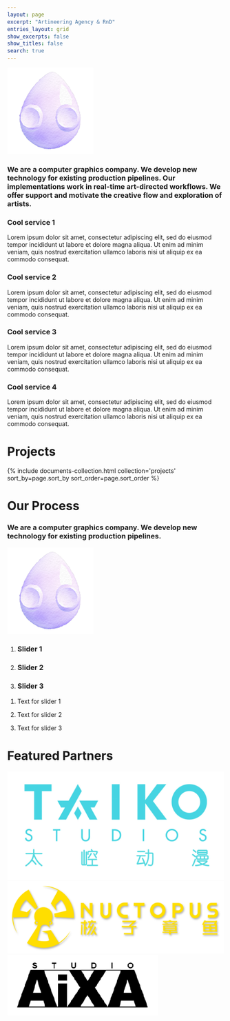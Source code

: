 ```yaml
---
layout: page
excerpt: "Artineering Agency & RnD"
entries_layout: grid
show_excerpts: false
show_titles: false
search: true
---
```


<!-- AGENCY -->

<div class="agency-header">
  <img src="/images/logo.png" alt="Artineering logo"/>
  <h3> We are a computer graphics company. We develop new technology for existing production pipelines. Our implementations work in real-time art-directed workflows. We offer support and motivate the creative flow and exploration of artists. </h3>
</div>


<!-- SERVICES -->

<div class="full-width agency-banner agency-table">
    <div class="agency-column">
      <h3> Cool service 1 </h3>
      <p> Lorem ipsum dolor sit amet, consectetur adipiscing elit, sed do eiusmod tempor incididunt ut labore et dolore magna aliqua. Ut enim ad minim veniam, quis nostrud exercitation ullamco laboris nisi ut aliquip ex ea commodo consequat. </p>
    </div>
    <div class="agency-column">
      <h3> Cool service 2 </h3>
      <p> Lorem ipsum dolor sit amet, consectetur adipiscing elit, sed do eiusmod tempor incididunt ut labore et dolore magna aliqua. Ut enim ad minim veniam, quis nostrud exercitation ullamco laboris nisi ut aliquip ex ea commodo consequat. </p>
    </div>
    <div class="agency-column">
      <h3> Cool service 3 </h3>
      <p> Lorem ipsum dolor sit amet, consectetur adipiscing elit, sed do eiusmod tempor incididunt ut labore et dolore magna aliqua. Ut enim ad minim veniam, quis nostrud exercitation ullamco laboris nisi ut aliquip ex ea commodo consequat. </p>
    </div>
    <div class="agency-column">
      <h3> Cool service 4 </h3>
      <p> Lorem ipsum dolor sit amet, consectetur adipiscing elit, sed do eiusmod tempor incididunt ut labore et dolore magna aliqua. Ut enim ad minim veniam, quis nostrud exercitation ullamco laboris nisi ut aliquip ex ea commodo consequat. </p>
    </div>
</div>


<!-- PROJECTS -->

<div>
  <div class ="agency-title">
    <h1> Projects </h1>
  </div>
  <div class="agency-projects">
    {% include documents-collection.html collection='projects' sort_by=page.sort_by sort_order=page.sort_order %}
  </div>
</div>


<!-- OUR PROCESS -->

<div class="full-width agency-banner">
  <div class ="agency-title">
    <h1> Our Process </h1>
  </div>
  <div class="agency-header">
    <h3> We are a computer graphics company. We develop new technology for existing production pipelines. </h3>
    <img src="/images/logo.png" alt="Artineering logo"/>
  </div>
<!--Toggle Headlines-->
  <div class="flex-process-headline">
    <ol class="process-headlines">
      <li data-title="slide-1" class="process-active">
        <h3>Slider 1</h3>
      </li>
      <li data-title="slide-2">
        <h3>Slider 2</h3>
      </li>
      <li data-title="slide-3">
        <h3>Slider 3</h3>
      </li>
    </ol>
  </div>
<!--Toggle Text-->
  <div class="flex-process-description">
    <ol class="process-descriptions">
      <li id="slide-1" data-title="slide-1" onclick="publicKG.toggleTabDescription(this)">
        <p>Text for slider 1</p>
      </li>
      <li id="slide-2">
        <p>Text for slider 2</p>
      </li>
      <li id="slide-3">
        <p>Text for slider 3</p>
      </li>
    </ol>
  </div>
</div>



<!-- FEATURED PARTNERS -->

<div class="landing-clients agency-title">
  <h1> Featured Partners </h1>
  <div class="landing-clients-grid">
    <div class="landing-client">
      <a href="http://www.taikostudios.com/">
        <img src="/images/clients/Taiko.jpg" alt="Taiko Studios logo"/>
      </a>
    </div>
    <div class="landing-client">
      <a href="http://www.nuctopus.com/">
        <img src="/images/clients/Nuctopus.png" alt="Nuctopus logo"/>
      </a>
    </div>
    <div class="landing-client">
      <a href="http://www.studioaixa.com/">
        <img src="/images/clients/Aixa.png" alt="Studio Aixa logo"/>
      </a>
    </div>
  <div>
</div>




<!-- landing page stylesheet -->
<link rel="stylesheet" href="{{ '/assets/css/landing.css' | relative_url }}">
